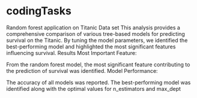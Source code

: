 # codingTasks
Random forest application on Titanic Data set
This analysis provides a comprehensive comparison of various tree-based models for predicting survival on the Titanic. By tuning the model parameters, we identified the best-performing model and highlighted the most significant features influencing survival.
Results
Most Important Feature:

From the random forest model, the most significant feature contributing to the prediction of survival was identified.
Model Performance:

The accuracy of all models was reported.
The best-performing model was identified along with the optimal values for n_estimators and max_dept
